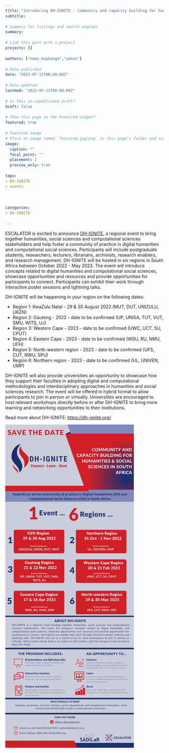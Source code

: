 ```yaml
---
title: "Introducing DH-IGNITE - Community and capacity building for humanities & social sciences in South Africa"
subtitle: 

# Summary for listings and search engines
summary:  

# Link this post with a project
projects: []

authors: ["noma_maphanga","admin"]

# Date published
date: "2022-07-13T00:00:00Z"

# Date updated
lastmod: "2022-07-13T00:00:00Z"

# Is this an unpublished draft?
draft: false

# Show this page in the Featured widget?
featured: true

# Featured image
# Place an image named `featured.jpg/png` in this page's folder and customize its options here.
image:
  caption: ""
  focal_point: ""
  placement: 2
  preview_only: true

tags:
- DH-IGNITE
- events



categories:
- DH-IGNITE

---
```


ESCALATOR is excited to announce [DH-IGNITE](https://dh-ignite.org), a regional event to bring together humanities, social sciences and computational sciences stakeholders and help foster a community of practice in digital humanities and computational social sciences. Participants will include postgraduate students, researchers, lecturers, librarians, archivists, research enablers, and research management. DH-IGNITE will be hosted in six regions in South Africa  between October 2022 - May 2023. The event will introduce concepts related to digital humanities and computational social sciences, showcase opportunities and resources and provide opportunities for participants to connect. Participants can exhibit their work through interactive poster sessions and lightning talks.

DH-IGNITE will be happening in your region on the following dates: 

- Region 1: KwaZulu Natal - 29 & 30 August 2022 (MUT, DUT, UNIZULU, UKZN)
- Region 2: Gauteng - 2022 - date to be confirmed (UP, UNISA, TUT, VUT, SMU, WITS, UJ)
- Region 3: Western Cape - 2023 - date to be confirmed (UWC, UCT, SU, CPUT)
- Region 4: Eastern Cape - 2023 - date to be confirmed (WSU, RU, NMU, UFH)
- Region 5: North-western region - 2023 - date to be confirmed (UFS, CUT, NWU, SPU)
- Region 6: Northern region - 2023 - date to be confirmed (UL, UNIVEN, UMP)

DH-IGNITE will also provide universities an opportunity to showcase how they support their faculties in adopting digital and computational methodologies and interdisciplinary approaches in humanities and social sciences research. The event will be offered in hybrid format to allow participants to join in person or virtually. Universities are encouraged to host relevant workshops directly before or after DH-IGNITE to bring more learning and networking opportunities to their institutions.

Read more about DH-IGNITE: <https://dh-ignite.org/>

[![dh-ignite](dh-ignite.png)](dh-ignite.pdf)